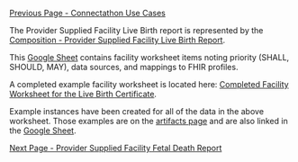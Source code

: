 [Previous Page - Connectathon Use Cases](connectathon_use_cases.html)

The Provider Supplied Facility Live Birth report is represented by the [Composition - Provider Supplied Facility Live Birth Report](StructureDefinition-Composition-provider-facility-live-birth-report.html).

This [Google Sheet](https://docs.google.com/spreadsheets/d/1bG1EkFnyHZGIdSNJe62R59dF6KXUf8kLUVVJtUlhvbo/edit?usp=sharing) contains facility worksheet items noting priority (SHALL, SHOULD, MAY), data sources, and mappings to FHIR profiles.

A completed example facility worksheet is located here: [Completed Facility Worksheet for the Live Birth Certificate](https://drive.google.com/file/d/1yIhE9JaL4lvTsLh3L9nwo1PxjMvwdnYG/view?usp=sharing).

Example instances have been created for all of the data in the above worksheet. Those examples are on the [artifacts page](artifacts.html) and are also linked in the [Google Sheet](https://docs.google.com/spreadsheets/d/1bG1EkFnyHZGIdSNJe62R59dF6KXUf8kLUVVJtUlhvbo/edit?usp=sharing).



[Next Page - Provider Supplied Facility Fetal Death Report](provider_supplied_facility_fetal_death_report.html)